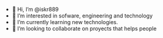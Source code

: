 - 👋 Hi, I’m @iskr889
- 👀 I’m interested in sofware, engineering and technology
- 🌱 I’m currently learning new technologies.
- 💞️ I’m looking to collaborate on proyects that helps people
